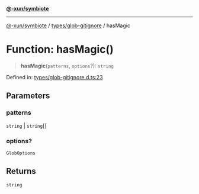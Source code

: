 [**@-xun/symbiote**](../../../README.md)

***

[@-xun/symbiote](../../../README.md) / [types/glob-gitignore](../README.md) / hasMagic

# Function: hasMagic()

> **hasMagic**(`patterns`, `options`?): `string`

Defined in: [types/glob-gitignore.d.ts:23](https://github.com/Xunnamius/symbiote/blob/9de5a7b290875af95f8ef5a319559df825226df8/types/glob-gitignore.d.ts#L23)

## Parameters

### patterns

`string` | `string`[]

### options?

`GlobOptions`

## Returns

`string`
